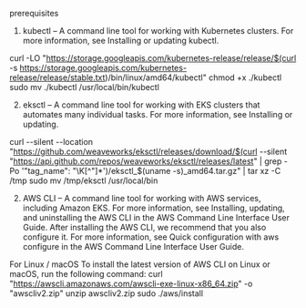 prerequisites


1. kubectl – A command line tool for working with Kubernetes clusters. For more information, see Installing or updating kubectl.

curl -LO "https://storage.googleapis.com/kubernetes-release/release/$(curl -s https://storage.googleapis.com/kubernetes-release/release/stable.txt)/bin/linux/amd64/kubectl"
chmod +x ./kubectl
sudo mv ./kubectl /usr/local/bin/kubectl


2. eksctl – A command line tool for working with EKS clusters that automates many individual tasks. For more information, see Installing or updating.

curl --silent --location "https://github.com/weaveworks/eksctl/releases/download/$(curl --silent "https://api.github.com/repos/weaveworks/eksctl/releases/latest" | grep -Po '"tag_name": "\K[^"]*')/eksctl_$(uname -s)_amd64.tar.gz" | tar xz -C /tmp
sudo mv /tmp/eksctl /usr/local/bin


2. AWS CLI – A command line tool for working with AWS services, including Amazon EKS. For more information, see Installing, updating, and uninstalling the AWS CLI in the AWS Command Line Interface User Guide. After installing the AWS CLI, we recommend that you also configure it. For more information, see Quick configuration with aws configure in the AWS Command Line Interface User Guide.

For Linux / macOS To install the latest version of AWS CLI on Linux or macOS, run the following command:
curl "https://awscli.amazonaws.com/awscli-exe-linux-x86_64.zip" -o "awscliv2.zip"
unzip awscliv2.zip
sudo ./aws/install
